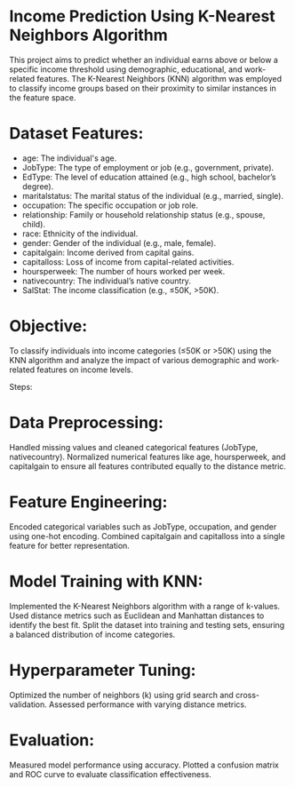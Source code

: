 # Income Prediction Using K-Nearest Neighbors Algorithm
This project aims to predict whether an individual earns above or below a specific income threshold using demographic, educational, and work-related features. The K-Nearest Neighbors (KNN) algorithm was employed to classify income groups based on their proximity to similar instances in the feature space.

# Dataset Features:
* age: The individual's age.
* JobType: The type of employment or job (e.g., government, private).
* EdType: The level of education attained (e.g., high school, bachelor’s degree).
* maritalstatus: The marital status of the individual (e.g., married, single).
* occupation: The specific occupation or job role.
* relationship: Family or household relationship status (e.g., spouse, child).
* race: Ethnicity of the individual.
* gender: Gender of the individual (e.g., male, female).
* capitalgain: Income derived from capital gains.
* capitalloss: Loss of income from capital-related activities.
* hoursperweek: The number of hours worked per week.
* nativecountry: The individual’s native country.
* SalStat: The income classification (e.g., ≤50K, >50K).
# Objective:
To classify individuals into income categories (≤50K or >50K) using the KNN algorithm and analyze the impact of various demographic and work-related features on income levels.

Steps:
# Data Preprocessing:

Handled missing values and cleaned categorical features (JobType, nativecountry).
Normalized numerical features like age, hoursperweek, and capitalgain to ensure all features contributed equally to the distance metric.
# Feature Engineering:

Encoded categorical variables such as JobType, occupation, and gender using one-hot encoding.
Combined capitalgain and capitalloss into a single feature for better representation.
# Model Training with KNN:

Implemented the K-Nearest Neighbors algorithm with a range of k-values.
Used distance metrics such as Euclidean and Manhattan distances to identify the best fit.
Split the dataset into training and testing sets, ensuring a balanced distribution of income categories.
# Hyperparameter Tuning:

Optimized the number of neighbors (k) using grid search and cross-validation.
Assessed performance with varying distance metrics.

# Evaluation:

Measured model performance using accuracy.
Plotted a confusion matrix and ROC curve to evaluate classification effectiveness.
